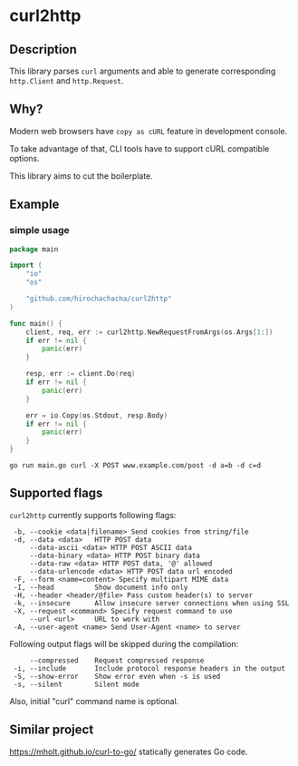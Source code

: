curl2http
====

Description
-----------

This library parses `curl` arguments and able to generate corresponding `http.Client` and `http.Request`.

Why?
-----------

Modern web browsers have `copy as cURL` feature in development console.

To take advantage of that, CLI tools have to support cURL compatible options.

This library aims to cut the boilerplate.

Example
-----------

### simple usage

```go
package main

import (
	"io"
	"os"

	"github.com/hirochachacha/curl2http"
)

func main() {
	client, req, err := curl2http.NewRequestFromArgs(os.Args[1:])
	if err != nil {
		panic(err)
	}

	resp, err := client.Do(req)
	if err != nil {
		panic(err)
	}

	err = io.Copy(os.Stdout, resp.Body)
	if err != nil {
		panic(err)
	}
}
```

```
go run main.go curl -X POST www.example.com/post -d a=b -d c=d
```

Supported flags
-----------

`curl2http` currently supports following flags:

```
 -b, --cookie <data|filename> Send cookies from string/file
 -d, --data <data>   HTTP POST data
     --data-ascii <data> HTTP POST ASCII data
     --data-binary <data> HTTP POST binary data
     --data-raw <data> HTTP POST data, '@' allowed
     --data-urlencode <data> HTTP POST data url encoded
 -F, --form <name=content> Specify multipart MIME data
 -I, --head          Show document info only
 -H, --header <header/@file> Pass custom header(s) to server
 -k, --insecure      Allow insecure server connections when using SSL
 -X, --request <command> Specify request command to use
     --url <url>     URL to work with
 -A, --user-agent <name> Send User-Agent <name> to server
```

Following output flags will be skipped during the compilation:

```
     --compressed    Request compressed response
 -i, --include       Include protocol response headers in the output
 -S, --show-error    Show error even when -s is used
 -s, --silent        Silent mode
```

Also, initial "curl" command name is optional.

Similar project
---------------

https://mholt.github.io/curl-to-go/ statically generates Go code.
